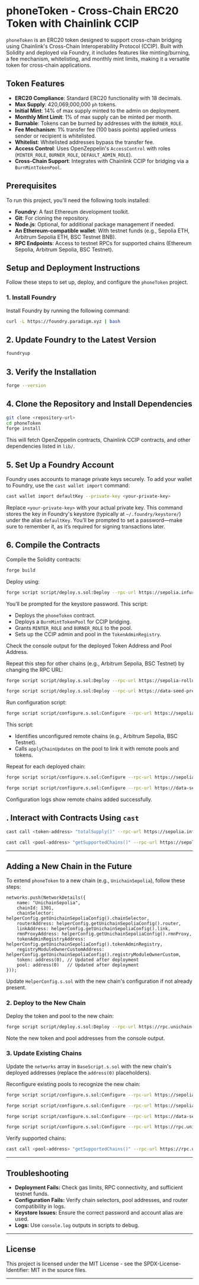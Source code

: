 # phoneToken - Cross-Chain ERC20 Token with Chainlink CCIP

`phoneToken` is an ERC20 token designed to support cross-chain bridging using Chainlink's Cross-Chain Interoperability Protocol (CCIP). Built with Solidity and deployed via Foundry, it includes features like minting/burning, a fee mechanism, whitelisting, and monthly mint limits, making it a versatile token for cross-chain applications.

## Token Features

- **ERC20 Compliance**: Standard ERC20 functionality with 18 decimals.
- **Max Supply**: 420,069,000,000 `ph` tokens.
- **Initial Mint**: 14% of max supply minted to the admin on deployment.
- **Monthly Mint Limit**: 1% of max supply can be minted per month.
- **Burnable**: Tokens can be burned by addresses with the `BURNER_ROLE`.
- **Fee Mechanism**: 1% transfer fee (100 basis points) applied unless sender or recipient is whitelisted.
- **Whitelist**: Whitelisted addresses bypass the transfer fee.
- **Access Control**: Uses OpenZeppelin's `AccessControl` with roles (`MINTER_ROLE`, `BURNER_ROLE`, `DEFAULT_ADMIN_ROLE`).
- **Cross-Chain Support**: Integrates with Chainlink CCIP for bridging via a `BurnMintTokenPool`.

## Prerequisites

To run this project, you'll need the following tools installed:

- **Foundry**: A fast Ethereum development toolkit.
- **Git**: For cloning the repository.
- **Node.js**: Optional, for additional package management if needed.
- **An Ethereum-compatible wallet**: With testnet funds (e.g., Sepolia ETH, Arbitrum Sepolia ETH, BSC Testnet BNB).
- **RPC Endpoints**: Access to testnet RPCs for supported chains (Ethereum Sepolia, Arbitrum Sepolia, BSC Testnet).

## Setup and Deployment Instructions

Follow these steps to set up, deploy, and configure the `phoneToken` project.

### 1. Install Foundry

Install Foundry by running the following command:

```bash
curl -L https://foundry.paradigm.xyz | bash
```


## 2. Update Foundry to the Latest Version

```bash
foundryup
```

## 3. Verify the Installation

```bash
forge --version
```

## 4. Clone the Repository and Install Dependencies

```bash
git clone <repository-url>
cd phoneToken
forge install
```

This will fetch OpenZeppelin contracts, Chainlink CCIP contracts, and other dependencies listed in `lib/`.

## 5. Set Up a Foundry Account

Foundry uses accounts to manage private keys securely. To add your wallet to Foundry, use the `cast wallet import` command:

```bash
cast wallet import defaultKey --private-key <your-private-key>
```

Replace `<your-private-key>` with your actual private key. This command stores the key in Foundry's keystore (typically at `~/.foundry/keystore/`) under the alias `defaultKey`. You’ll be prompted to set a password—make sure to remember it, as it’s required for signing transactions later.


## 6. Compile the Contracts

Compile the Solidity contracts:

```bash
forge build
```

Deploy using:

```bash
forge script script/deploy.s.sol:Deploy --rpc-url https://sepolia.infura.io/v3/<your-infura-key> --account defaultKey --sender YOURAddress --broadcast
```

You’ll be prompted for the keystore password. This script:

- Deploys the `phoneToken` contract.
- Deploys a `BurnMintTokenPool` for CCIP bridging.
- Grants `MINTER_ROLE` and `BURNER_ROLE` to the pool.
- Sets up the CCIP admin and pool in the `TokenAdminRegistry`.

Check the console output for the deployed Token Address and Pool Address.

Repeat this step for other chains (e.g., Arbitrum Sepolia, BSC Testnet) by changing the RPC URL:

```bash
forge script script/deploy.s.sol:Deploy --rpc-url https://sepolia-rollup.arbitrum.io/rpc --account defaultKey --sender YOURAddress --broadcast

forge script script/deploy.s.sol:Deploy --rpc-url https://data-seed-prebsc-1-s1.binance.org:8545 --account defaultKey --sender YOURAddress --broadcast
```

Run configuration script:

```bash
forge script script/configure.s.sol:Configure --rpc-url https://sepolia.infura.io/v3/<your-infura-key> --account defaultKey --sender YOURAddress --broadcast
```

This script:

- Identifies unconfigured remote chains (e.g., Arbitrum Sepolia, BSC Testnet).
- Calls `applyChainUpdates` on the pool to link it with remote pools and tokens.

Repeat for each deployed chain:

```bash
forge script script/configure.s.sol:Configure --rpc-url https://sepolia-rollup.arbitrum.io/rpc --account defaultKey --sender YOURAddress --broadcast

forge script script/configure.s.sol:Configure --rpc-url https://data-seed-prebsc-1-s1.binance.org:8545 --account defaultKey --sender YOURAddress --broadcast
```

Configuration logs show remote chains added successfully.

## . Interact with Contracts Using `cast`

```bash
cast call <token-address> "totalSupply()" --rpc-url https://sepolia.infura.io/v3/<your-infura-key>

cast call <pool-address> "getSupportedChains()" --rpc-url https://sepolia.infura.io/v3/<your-infura-key>
```

---

## Adding a New Chain in the Future

To extend `phoneToken` to a new chain (e.g., `UnichainSepolia`), follow these steps:

```solidity
networks.push(NetworkDetails({
    name: "UnichainSepolia",
    chainId: 1301,
    chainSelector: helperConfig.getUnichainSepoliaConfig().chainSelector,
    routerAddress: helperConfig.getUnichainSepoliaConfig().router,
    linkAddress: helperConfig.getUnichainSepoliaConfig().link,
    rmnProxyAddress: helperConfig.getUnichainSepoliaConfig().rmnProxy,
    tokenAdminRegistryAddress: helperConfig.getUnichainSepoliaConfig().tokenAdminRegistry,
    registryModuleOwnerCustomAddress: helperConfig.getUnichainSepoliaConfig().registryModuleOwnerCustom,
    token: address(0), // Updated after deployment
    pool: address(0)   // Updated after deployment
}));
```

Update `HelperConfig.s.sol` with the new chain's configuration if not already present.

### 2. Deploy to the New Chain

Deploy the token and pool to the new chain:

```bash
forge script script/deploy.s.sol:Deploy --rpc-url https://rpc.unichain-sepolia.example --account defaultKey --sender YOURAddress --broadcast
```

Note the new token and pool addresses from the console output.

### 3. Update Existing Chains

Update the `networks` array in `BaseScript.s.sol` with the new chain's deployed addresses (replace the `address(0)` placeholders).

Reconfigure existing pools to recognize the new chain:

```bash
forge script script/configure.s.sol:Configure --rpc-url https://sepolia.infura.io/v3/<your-infura-key> --account defaultKey --sender YOURAddress --broadcast

forge script script/configure.s.sol:Configure --rpc-url https://sepolia-rollup.arbitrum.io/rpc --account defaultKey --sender YOURAddress --broadcast

forge script script/configure.s.sol:Configure --rpc-url https://data-seed-prebsc-1-s1.binance.org:8545 --account defaultKey --sender YOURAddress --broadcast

forge script script/configure.s.sol:Configure --rpc-url https://rpc.unichain-sepolia.example --account defaultKey --sender YOURAddress --broadcast
```

Verify supported chains:

```bash
cast call <pool-address> "getSupportedChains()" --rpc-url https://rpc.unichain-sepolia.example
```

---

## Troubleshooting

- **Deployment Fails:** Check gas limits, RPC connectivity, and sufficient testnet funds.
- **Configuration Fails:** Verify chain selectors, pool addresses, and router compatibility in logs.
- **Keystore Issues:** Ensure the correct password and account alias are used.
- **Logs:** Use `console.log` outputs in scripts to debug.

---

## License

This project is licensed under the MIT License - see the SPDX-License-Identifier: MIT in the source files.

---
